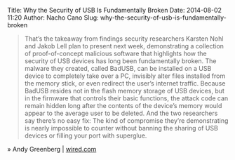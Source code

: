 Title: Why the Security of USB Is Fundamentally Broken
Date: 2014-08-02 11:20
Author: Nacho Cano
Slug: why-the-security-of-usb-is-fundamentally-broken

> That’s the takeaway from findings security researchers Karsten Nohl
> and Jakob Lell plan to present next week, demonstrating a collection
> of proof-of-concept malicious software that highlights how the
> security of USB devices has long been fundamentally broken. The
> malware they created, called BadUSB, can be installed on a USB device
> to completely take over a PC, invisibly alter files installed from the
> memory stick, or even redirect the user’s internet traffic. Because
> BadUSB resides not in the flash memory storage of USB devices, but in
> the firmware that controls their basic functions, the attack code can
> remain hidden long after the contents of the device’s memory would
> appear to the average user to be deleted. And the two researchers say
> there’s no easy fix: The kind of compromise they’re demonstrating is
> nearly impossible to counter without banning the sharing of USB
> devices or filling your port with superglue.

» Andy Greenberg | [wired.com][]

  [wired.com]: http://www.wired.com/2014/07/usb-security/
    "Why the Security of USB Is Fundamentally Broken"
